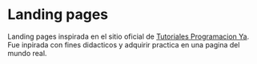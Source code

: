 # Landing pages

Landing pages inspirada en el sitio oficial de [Tutoriales Programacion Ya](https://www.tutorialesprogramacionya.com/).
Fue inpirada con fines didacticos y adquirir practica en una pagina del mundo real.
